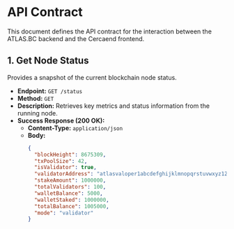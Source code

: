 # API Contract

This document defines the API contract for the interaction between the ATLAS.BC backend and the Cercaend frontend.

## 1. Get Node Status

Provides a snapshot of the current blockchain node status.

- **Endpoint:** `GET /status`
- **Method:** `GET`
- **Description:** Retrieves key metrics and status information from the running node.
- **Success Response (200 OK):**
  - **Content-Type:** `application/json`
  - **Body:**
    ```json
    {
      "blockHeight": 8675309,
      "txPoolSize": 42,
      "isValidator": true,
      "validatorAddress": "atlasvaloper1abcdefghijklmnopqrstuvwxyz123456",
      "stakeAmount": 1000000,
      "totalValidators": 100,
      "walletBalance": 5000,
      "walletStaked": 1000000,
      "totalBalance": 1005000,
      "mode": "validator"
    }
    ```

